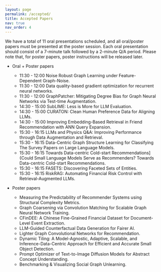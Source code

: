 ```yaml
---
layout: page
permalink: /accepted/
title: Accepted Papers
nav: true
nav_order: 4
---
```


We have a total of 11 oral presentations scheduled, and all oral/poster papers must be presented at the poster session. Each oral presentation should consist of a 7-minute talk followed by a 2-minute Q/A period. Please note that, for poster papers, poster instructions will be released later.

- Oral + Poster papers

  - 11:30 - 12:00 Noise Robust Graph Learning under Feature-Dependent Graph-Noise.
  - 11:30 - 12:00 Data quality-based gradient optimization for recurrent neural networks.
  - 11:30 - 12:00 GraphPatcher: Mitigating Degree Bias for Graph Neural Networks via Test-time Augmentation.
  - 14:30 - 15:00 SubLIME: Less is More for LLM Evaluation.
  - 14:30 - 15:00 CURATON: Clean Human Preference Data for Aligning LLMs.
  - 14:30 - 15:00 Improving Embedding-Based Retrieval in Friend Recommendation with ANN Query Expansion.
  - 15:30 - 16:15 LLMs and Physics Q&A: Improving Performance through Data Augmentation and Retrieval.
  - 15:30 - 16:15 Data-Centric Graph Structure Learning for Classifying The Survey Papers on Large Language Models.
  - 15:30 - 16:15 Towards Data-centric Cold-start Recommendations]{Could Small Language Models Serve as Recommenders? Towards Data-centric Cold-start Recommendations.
  - 15:30 - 16:15 FASETS: Discovering Faceted Sets of Entities.
  - 15:30 - 16:15 RiskRAG: Automating Financial Risk Control with Retrieval-Augmented LLMs.

- Poster papers
  - Measuring the Predictability of Recommender Systems using Structural Complexity Metrics.
  - Graph Coarsening via Convolution Matching for Scalable Graph Neural Network Training.
  - CFinDEE: A Chinese Fine-Grained Financial Dataset for Document-Level Event Extraction.
  - LLM-Guided Counterfactual Data Generation for Fairer AI.
  - Lighter Graph Convolutional Networks for Recommendation.
  - Dynamic Tiling: A Model-Agnostic, Adaptive, Scalable, and Inference-Data-Centric Approach for Efficient and Accurate Small Object Detection.
  - Prompt Optimizer of Text-to-Image Diffusion Models for Abstract Concept Understanding.
  - Benchmarking & Visualizing Social Graph Unlearning.
